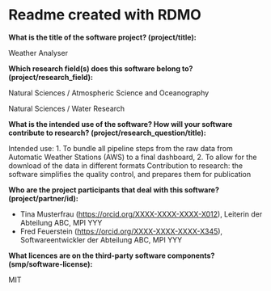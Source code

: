 # Readme created with RDMO

**What is the title of the software project? (project/title):**

Weather Analyser

**Which research field(s) does this software belong to?
(project/research_field):**

Natural Sciences / Atmospheric Science and Oceanography

Natural Sciences / Water Research

**What is the intended use of the software? How will your software
contribute to research? (project/research_question/title):**

Intended use: 1. To bundle all pipeline steps from the raw data from
Automatic Weather Stations (AWS) to a final dashboard, 2. To allow for
the download of the data in different formats Contribution to research:
the software simplifies the quality control, and prepares them for
publication

**Who are the project participants that deal with this software?
(project/partner/id):**

- Tina Musterfrau (https://orcid.org/XXXX-XXXX-XXXX-X012), Leiterin der
  Abteilung ABC, MPI YYY
- Fred Feuerstein (https://orcid.org/XXXX-XXXX-XXXX-X345),
  Softwareentwickler der Abteilung ABC, MPI YYY

**What licences are on the third-party software components?
(smp/software-license):**

MIT
